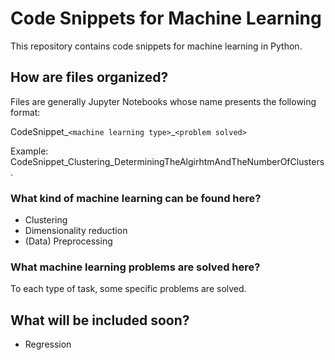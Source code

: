 # Code Snippets for Machine Learning

This repository contains code snippets for machine learning in Python.

## How are files organized?

Files are generally Jupyter Notebooks whose name presents the following format:

CodeSnippet_`<machine learning type>`_`<problem solved>`

Example: CodeSnippet_Clustering_DeterminingTheAlgirhtmAndTheNumberOfClusters.

### What kind of machine learning can be found here?

* Clustering
* Dimensionality reduction
* (Data) Preprocessing

### What machine learning problems are solved here?

To each type of task, some specific problems are solved.

## What will be included soon?

* Regression
